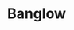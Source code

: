 ---
layout: post
categories: [rent, house, banglow]
title: "Banglow"
price: " --- "
address: "Police Line, Near Nishat Girls School"
type: "BANGLOW ON RENT"
area: "8-10 Marla"
---